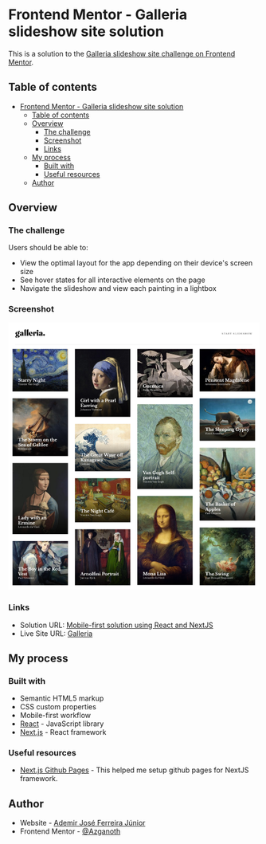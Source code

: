 # Frontend Mentor - Galleria slideshow site solution

This is a solution to the [Galleria slideshow site challenge on Frontend Mentor](https://www.frontendmentor.io/challenges/galleria-slideshow-site-tEA4pwsa6).

## Table of contents

- [Frontend Mentor - Galleria slideshow site solution](#frontend-mentor---galleria-slideshow-site-solution)
  - [Table of contents](#table-of-contents)
  - [Overview](#overview)
    - [The challenge](#the-challenge)
    - [Screenshot](#screenshot)
    - [Links](#links)
  - [My process](#my-process)
    - [Built with](#built-with)
    - [Useful resources](#useful-resources)
  - [Author](#author)

## Overview

### The challenge

Users should be able to:

- View the optimal layout for the app depending on their device's screen size
- See hover states for all interactive elements on the page
- Navigate the slideshow and view each painting in a lightbox

### Screenshot

![](./screenshot.png)

### Links

- Solution URL: [Mobile-first solution using React and NextJS](https://www.frontendmentor.io/solutions/mobilefirst-solution-using-react-and-nextjs-je9ptlPq58)
- Live Site URL: [Galleria](https://azganoth.github.io/galleria-slideshow-site/)

## My process

### Built with

- Semantic HTML5 markup
- CSS custom properties
- Mobile-first workflow
- [React](https://reactjs.org/) - JavaScript library
- [Next.js](https://nextjs.org/) - React framework

### Useful resources

- [Next.js Github Pages](https://github.com/gregrickaby/nextjs-github-pages) - This helped me setup github pages for NextJS framework.

## Author

- Website - [Ademir José Ferreira Júnior](https://github.com/Azganoth)
- Frontend Mentor - [@Azganoth](https://www.frontendmentor.io/profile/Azganoth)
